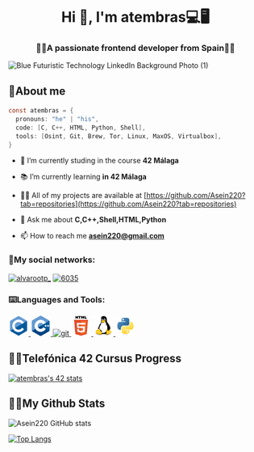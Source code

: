 
<h1 align="center">Hi 👋, I'm atembras💻​🖥️​</h1>
<h3 align="center">👨‍💻A passionate frontend developer from Spain👨‍💻</h3>

![Blue Futuristic Technology LinkedIn Background Photo (1)](https://github.com/Asein220/Asein220/assets/146396487/c880bcc1-03f0-4757-913d-9ab52f3d9830)

## 🧑​​About me
```C
const atembras = {
  pronouns: "he" | "his",
  code: [C, C++, HTML, Python, Shell],
  tools: [Osint, Git, Brew, Tor, Linux, MaxOS, Virtualbox],
}
```
- 💼​ I’m currently studing in the course **42 Málaga**

- 📚​ I’m currently learning **in 42 Málaga**

- 👨‍💻 All of my projects are available at [https://github.com/Asein220?tab=repositories](https://github.com/Asein220?tab=repositories)

- 💬 Ask me about **C,C++,Shell,HTML,Python**

- 📫 How to reach me **asein220@gmail.com**

<h3 align="left">📱​My social networks:</h3>
<p align="left">
<a href="https://instagram.com/alvarootp_" target="blank"><img align="center" src="https://raw.githubusercontent.com/rahuldkjain/github-profile-readme-generator/master/src/images/icons/Social/instagram.svg" alt="alvarootp_" height="30" width="40" /></a>
<a href="https://discord.gg/6035" target="blank"><img align="center" src="https://raw.githubusercontent.com/rahuldkjain/github-profile-readme-generator/master/src/images/icons/Social/discord.svg" alt="6035" height="30" width="40" /></a>
</p>

<h3 align="left">⌨️Languages and Tools:</h3>
<p align="left"> <a href="https://www.cprogramming.com/" target="_blank" rel="noreferrer"> <img src="https://raw.githubusercontent.com/devicons/devicon/master/icons/c/c-original.svg" alt="c" width="40" height="40"/> </a> <a href="https://www.w3schools.com/cpp/" target="_blank" rel="noreferrer"> <img src="https://raw.githubusercontent.com/devicons/devicon/master/icons/cplusplus/cplusplus-original.svg" alt="cplusplus" width="40" height="40"/> </a> <a href="https://git-scm.com/" target="_blank" rel="noreferrer"> <img src="https://www.vectorlogo.zone/logos/git-scm/git-scm-icon.svg" alt="git" width="40" height="40"/> </a> <a href="https://www.w3.org/html/" target="_blank" rel="noreferrer"> <img src="https://raw.githubusercontent.com/devicons/devicon/master/icons/html5/html5-original-wordmark.svg" alt="html5" width="40" height="40"/> </a> <a href="https://www.linux.org/" target="_blank" rel="noreferrer"> <img src="https://raw.githubusercontent.com/devicons/devicon/master/icons/linux/linux-original.svg" alt="linux" width="40" height="40"/> </a> <a href="https://www.python.org" target="_blank" rel="noreferrer"> <img src="https://raw.githubusercontent.com/devicons/devicon/master/icons/python/python-original.svg" alt="python" width="40" height="40"/> </a> </p>

## 👨‍🎓​Telefónica 42 Cursus Progress
[![atembras's 42 stats](https://badge.mediaplus.ma/greenbinary/atembras?1337Badge=off&UM6P=off)](https://github.com/oakoudad/badge42)

## 👨‍💻My Github Stats
![Asein220 GitHub stats](https://github-readme-stats.vercel.app/api?username=Asein220&count_private=true&show_icons=true&theme=dark&title_color=COLOR1&text_color=red)

[![Top Langs](https://github-readme-stats.vercel.app/api/top-langs/?username=Asein220&layout=compact&theme=dark&title_color=red)](https://github.com/anuraghazra/github-readme-stats)

<!--
**Asein220/Asein220** is a ✨ _special_ ✨ repository because its `README.md` (this file) appears on your GitHub profile.

Here are some ideas to get you started:

- 🔭 I’m currently working on ...
- 🌱 I’m currently learning ...
- 👯 I’m looking to collaborate on ...
- 🤔 I’m looking for help with ...
- 💬 Ask me about ...
- 📫 How to reach me: ...
- 😄 Pronouns: ...
- ⚡ Fun fact: ...
-->
